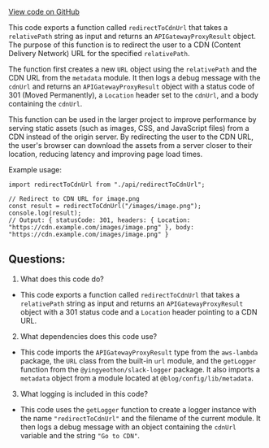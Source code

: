 [View code on GitHub](https://github.com/gaerongsalon/blog/src/handlers/support/redirectToCdnUrl.ts)

This code exports a function called `redirectToCdnUrl` that takes a `relativePath` string as input and returns an `APIGatewayProxyResult` object. The purpose of this function is to redirect the user to a CDN (Content Delivery Network) URL for the specified `relativePath`. 

The function first creates a new `URL` object using the `relativePath` and the CDN URL from the `metadata` module. It then logs a debug message with the `cdnUrl` and returns an `APIGatewayProxyResult` object with a status code of 301 (Moved Permanently), a `Location` header set to the `cdnUrl`, and a body containing the `cdnUrl`.

This function can be used in the larger project to improve performance by serving static assets (such as images, CSS, and JavaScript files) from a CDN instead of the origin server. By redirecting the user to the CDN URL, the user's browser can download the assets from a server closer to their location, reducing latency and improving page load times.

Example usage:

```
import redirectToCdnUrl from "./api/redirectToCdnUrl";

// Redirect to CDN URL for image.png
const result = redirectToCdnUrl("/images/image.png");
console.log(result);
// Output: { statusCode: 301, headers: { Location: "https://cdn.example.com/images/image.png" }, body: "https://cdn.example.com/images/image.png" }
```
## Questions: 
 1. What does this code do?
- This code exports a function called `redirectToCdnUrl` that takes a `relativePath` string as input and returns an `APIGatewayProxyResult` object with a 301 status code and a `Location` header pointing to a CDN URL.

2. What dependencies does this code use?
- This code imports the `APIGatewayProxyResult` type from the `aws-lambda` package, the `URL` class from the built-in `url` module, and the `getLogger` function from the `@yingyeothon/slack-logger` package. It also imports a `metadata` object from a module located at `@blog/config/lib/metadata`.

3. What logging is included in this code?
- This code uses the `getLogger` function to create a logger instance with the name `"redirectToCdnUrl"` and the filename of the current module. It then logs a debug message with an object containing the `cdnUrl` variable and the string `"Go to CDN"`.